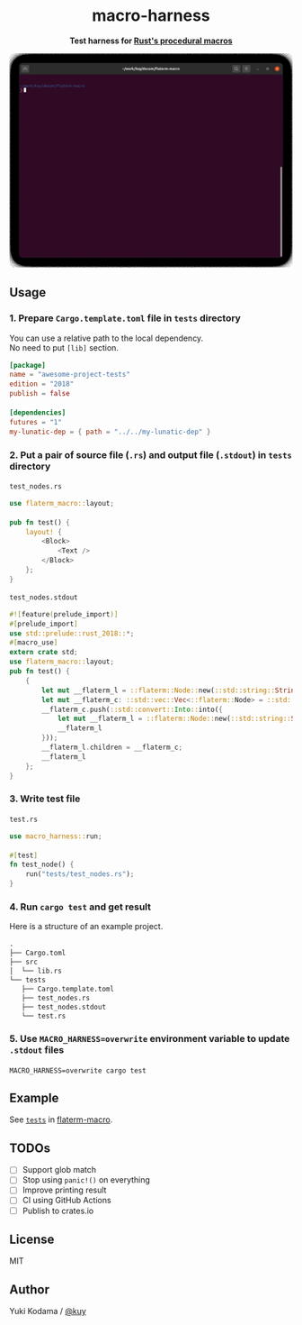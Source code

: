 <h1 align="center">macro-harness</h1>
<p align="center">
  <b>Test harness for <a href="https://doc.rust-lang.org/reference/procedural-macros.html">Rust's procedural macros</a></b>
</p>

![screen](./assets/screen.gif)

## Usage

### 1. Prepare `Cargo.template.toml` file in `tests` directory

You can use a relative path to the local dependency.  
No need to put `[lib]` section.

```toml
[package]
name = "awesome-project-tests"
edition = "2018"
publish = false

[dependencies]
futures = "1"
my-lunatic-dep = { path = "../../my-lunatic-dep" }
```

### 2. Put a pair of source file (`.rs`) and output file (`.stdout`) in `tests` directory

`test_nodes.rs`

```rust
use flaterm_macro::layout;

pub fn test() {
    layout! {
        <Block>
            <Text />
        </Block>
    };
}
```

`test_nodes.stdout`

```rust
#![feature(prelude_import)]
#[prelude_import]
use std::prelude::rust_2018::*;
#[macro_use]
extern crate std;
use flaterm_macro::layout;
pub fn test() {
    {
        let mut __flaterm_l = ::flaterm::Node::new(::std::string::String::from("Block"));
        let mut __flaterm_c: ::std::vec::Vec<::flaterm::Node> = ::std::default::Default::default();
        __flaterm_c.push(::std::convert::Into::into({
            let mut __flaterm_l = ::flaterm::Node::new(::std::string::String::from("Text"));
            __flaterm_l
        }));
        __flaterm_l.children = __flaterm_c;
        __flaterm_l
    };
}
```

### 3. Write test file

`test.rs`

```rust
use macro_harness::run;

#[test]
fn test_node() {
    run("tests/test_nodes.rs");
}
```

### 4. Run `cargo test` and get result

Here is a structure of an example project.

```
.
├── Cargo.toml
├── src
│  └── lib.rs
└── tests
   ├── Cargo.template.toml
   ├── test_nodes.rs
   ├── test_nodes.stdout
   └── test.rs
```

### 5. Use `MACRO_HARNESS=overwrite` environment variable to update `.stdout` files

`MACRO_HARNESS=overwrite cargo test`

## Example

See [`tests`](https://github.com/kuy/decom/tree/main/flaterm-macro/tests) in [flaterm-macro](https://github.com/kuy/decom/tree/main/flaterm-macro).

## TODOs

- [ ] Support glob match
- [ ] Stop using `panic!()` on everything
- [ ] Improve printing result
- [ ] CI using GitHub Actions
- [ ] Publish to crates.io

## License

MIT

## Author

Yuki Kodama / [@kuy](https://twitter.com/kuy)
